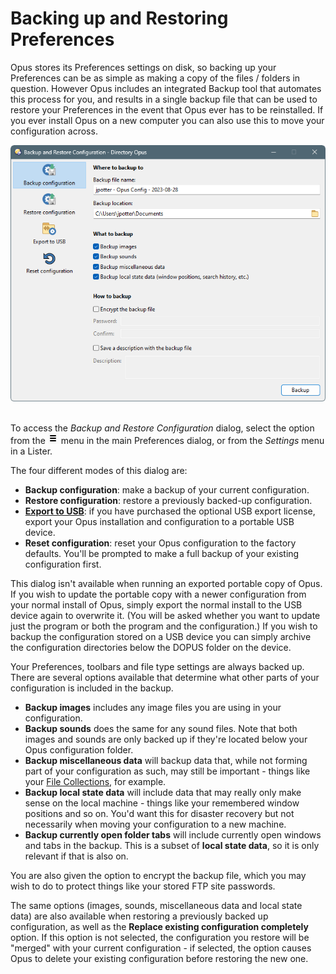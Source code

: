 # Backing up and Restoring Preferences

Opus stores its Preferences settings on disk, so backing up your Preferences can be as simple as making a copy of the files / folders in question. However Opus includes an integrated Backup tool that automates this process for you, and results in a single backup file that can be used to restore your Preferences in the event that Opus ever has to be reinstalled. If you ever install Opus on a new computer you can also use this to move your configuration across.

![](/Manual/images/media/13/prefs_backup.png) 

To access the *Backup and Restore Configuration* dialog, select the option from the ![](/Manual/images/media/13/prefs_menu.png) menu in the main Preferences dialog, or from the *Settings* menu in a Lister.

The four different modes of this dialog are:

- **Backup configuration**: make a backup of your current configuration.
- **Restore configuration**: restore a previously backed-up configuration.
- **[Export to USB](/Manual/additional_functionality/exporting_to_usb.md)**: if you have purchased the optional USB export license, export your Opus installation and configuration to a portable USB device.
- **Reset configuration**: reset your Opus configuration to the factory defaults. You'll be prompted to make a full backup of your existing configuration first.

This dialog isn't available when running an exported portable copy of Opus. If you wish to update the portable copy with a newer configuration from your normal install of Opus, simply export the normal install to the USB device again to overwrite it. (You will be asked whether you want to update just the program or both the program and the configuration.) If you wish to backup the configuration stored on a USB device you can simply archive the configuration directories below the DOPUS folder on the device.

Your Preferences, toolbars and file type settings are always backed up. There are several options available that determine what other parts of your configuration is included in the backup.

- **Backup images** includes any image files you are using in your configuration.
- **Backup sounds** does the same for any sound files. Note that both images and sounds are only backed up if they're located below your Opus configuration folder.
- **Backup miscellaneous data** will backup data that, while not forming part of your configuration as such, may still be important - things like your [File Collections](/Manual/basic_concepts/virtual_file_system/file_collections/RAEDME.md), for example.
- **Backup local state data** will include data that may really only make sense on the local machine - things like your remembered window positions and so on. You'd want this for disaster recovery but not necessarily when moving your configuration to a new machine.
- **Backup currently open folder tabs** will include currently open windows and tabs in the backup. This is a subset of **local state data**, so it is only relevant if that is also on.

You are also given the option to encrypt the backup file, which you may wish to do to protect things like your stored FTP site passwords.

The same options (images, sounds, miscellaneous data and local state data) are also available when restoring a previously backed up configuration, as well as the **Replace existing configuration completely** option. If this option is not selected, the configuration you restore will be "merged" with your current configuration - if selected, the option causes Opus to delete your existing configuration before restoring the new one.
